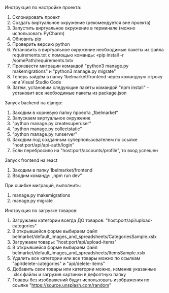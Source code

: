 ﻿Инструкция по настройке проекта:
1. Склонировать проект
2. Создать виртуальное окружение (рекомендуется вне проекта)
3. Запустить виртуальное окружение в терминале (можно использовать PyCharm)
4. Обновить pip
5. Проверить версию python
6. Установить в виртуальное окружение необходимые пакеты из файла requirements.txt с помощью команды: «pip install -r /somePath/requirements.txt»
7. Произвести миграции командой "python3 manage.py makemigrations" и "python3 manage.py migrate"
8. Теперь зайдём в папку 1belmarket/frontend через командную строку или Visual Studio Code
9. Затем, установим следующие пакеты командой "npm install" - установит все необходимые пакеты из package.json


Запуск backend на django:
1. Заходим в корневую папку проекта „1belmarket“
2. Запускаем виртуальное окружение
3. "python manage.py createsuperuser"
4. "python manage.py collectstatic"
5. "python manage.py runserver"
6. Заходим под созданным суперпользователем по ссылке "host:port/api/api-auth/login"
7. Если перебросило на "host:port/accounts/profile", то вход успешен

Запуск frontend на react
1. Заходим в папку 1belmarket/frontend
2. Вводим команду: „npm run dev“

При ошибке миграций, выполнить:
1. manage.py makemigrations
2. manage.py migrate

Инструкция по загрузке товаров:
1. Загружаем категории всегда ДО товаров: "host:port/api/upload-categories"
2. В открывшейся форме выбираем файл belmarket/default_images_and_spreadsheets/CategoriesSample.xslx
3. Загружаем товары: "host:port/api/upload-items"
4. В открывшейся форме выбираем файл belmarket/default_images_and_spreadsheets/ItemsSample.xslx
5. Удалить все категории или все товары можно по ссылкам "api/delete-categories" и "api/delete-items"
6. Добавить свои товары или категории можно, изменив указанные .xlsx файлы и загрузив картинки в дефолтную папку
7. Товары без изображений будут использовать изображения по ссылке "https://source.unsplash.com/random"


